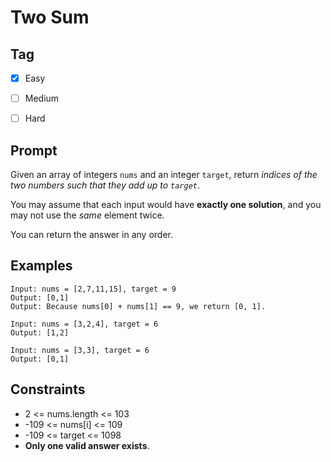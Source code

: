 # Two Sum
## Tag
- [x] Easy  
- [ ] Medium  
- [ ] Hard  
  

## Prompt
Given an array of integers `nums` and an integer `target`, return *indices of the two numbers such that they add up to `target`*.  

You may assume that each input would have **exactly one solution**, and you may not use the *same* element twice.  

You can return the answer in any order.  
  
## Examples
```
Input: nums = [2,7,11,15], target = 9
Output: [0,1]
Output: Because nums[0] + nums[1] == 9, we return [0, 1].
```
```
Input: nums = [3,2,4], target = 6
Output: [1,2]
```
```
Input: nums = [3,3], target = 6
Output: [0,1]
```
  
## Constraints
* 2 <= nums.length <= 103
* -109 <= nums[i] <= 109
* -109 <= target <= 1098
* **Only one valid answer exists**.